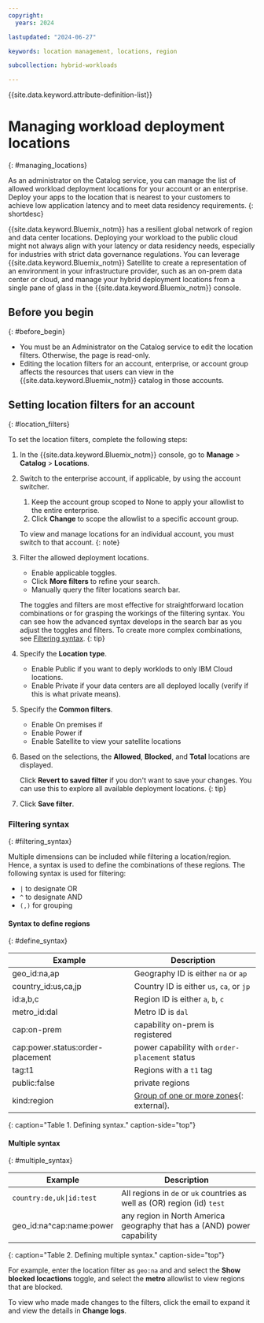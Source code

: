 ```yaml
---
copyright:
  years: 2024

lastupdated: "2024-06-27"

keywords: location management, locations, region

subcollection: hybrid-workloads

---
```


{{site.data.keyword.attribute-definition-list}}


# Managing workload deployment locations
{: #managing_locations}

As an administrator on the Catalog service, you can manage the list of allowed workload deployment locations for your account or an enterprise. Deploy your apps to the location that is nearest to your customers to achieve low application latency and to meet data residency requirements.
{: shortdesc}

{{site.data.keyword.Bluemix_notm}} has a resilient global network of region and data center locations. Deploying your workload to the public cloud might not always align with your latency or data residency needs, especially for industries with strict data governance regulations. You can leverage {{site.data.keyword.Bluemix_notm}} Satellite to create a representation of an environment in your infrastructure provider, such as an on-prem data center or cloud, and manage your hybrid deployment locations from a single pane of glass in the {{site.data.keyword.Bluemix_notm}} console.

## Before you begin
{: #before_begin}

- You must be an Administrator on the Catalog service to edit the location filters. Otherwise, the page is read-only.
- Editing the location filters for an account, enterprise, or account group affects the resources that users can view in the {{site.data.keyword.Bluemix_notm}} catalog in those accounts.

## Setting location filters for an account
{: #location_filters}

To set the location filters, complete the following steps:

1. In the {{site.data.keyword.Bluemix_notm}} console, go to **Manage** > **Catalog** > **Locations**.
1. Switch to the enterprise account, if applicable, by using the account switcher.
   1. Keep the account group scoped to None to apply your allowlist to the entire enterprise.
   1. Click **Change** to scope the allowlist to a specific account group.

   To view and manage locations for an individual account, you must switch to that account.
   {: note}

1. Filter the allowed deployment locations.
   * Enable applicable toggles.
   * Click **More filters** to refine your search.
   * Manually query the filter locations search bar.

   The toggles and filters are most effective for straightforward location combinations or for grasping the workings of the filtering syntax. You can see how the advanced syntax develops in the search bar as you adjust the toggles and filters. To create more complex combinations, see [Filtering syntax](/docs-draft/hybrid-workloads?topic=hybrid-workloads-managing_locations#filtering_syntax).
   {: tip}

1. Specify the **Location type**.
   - Enable Public if you want to deply worklods to only IBM Cloud locations.
   - Enable Private if your data centers are all deployed locally (verify if this is what private means).
1. Specify the **Common filters**.
   - Enable On premises if
   - Enable Power if
   - Enable Satellite to view your satellite locations
1. Based on the selections, the **Allowed**, **Blocked**, and **Total** locations are displayed.

   Click **Revert to saved filter** if you don't want to save your changes. You can use this to explore all available deployment locations.
   {: tip}

1. Click **Save filter**.

### Filtering syntax
{: #filtering_syntax}

Multiple dimensions can be included while filtering a location/region. Hence, a syntax is used to define the combinations of these regions. The following syntax is used for filtering:
* `|` to designate OR
* `^` to designate AND
* `(,)` for grouping

#### Syntax to define regions
{: #define_syntax}

| Example | Description |
|---------------|-------------|
| geo_id:na,ap | Geography ID is either `na` or `ap` |
| country_id:us,ca,jp | Country ID is either `us`, `ca`, or `jp` |
| id:a,b,c | Region ID is either `a`, `b`, `c` |
| metro_id:dal | Metro ID is `dal` |
| cap:on-prem | capability on-prem is registered |
| cap:power.status:order-placement | power capability with `order-placement` status |
| tag:t1 | Regions with a `t1` tag |
| public:false | private regions |
| kind:region| [Group of one or more zones](https://github.ibm.com/ibmcloud/content-catalog/blob/master/design-docs/regions.md#filters){: external}.
{: caption="Table 1. Defining syntax." caption-side="top"}

#### Multiple syntax
{: #multiple_syntax}

| Example | Description |
|---------------|-------------|
| `country:de,uk\|id:test` | All regions in `de` or `uk` countries as well as (OR) region (id) `test`|
| geo_id:na^cap:name:power | any region in North America geography that has a (AND) power capability |
{: caption="Table 2. Defining multiple syntax." caption-side="top"}

For example, enter the location filter as `geo:na` and and select the **Show blocked locactions** toggle, and select the **metro** allowlist to view regions that are blocked.

To view who made made changes to the filters, click the email to expand it and view the details in **Change logs**.
